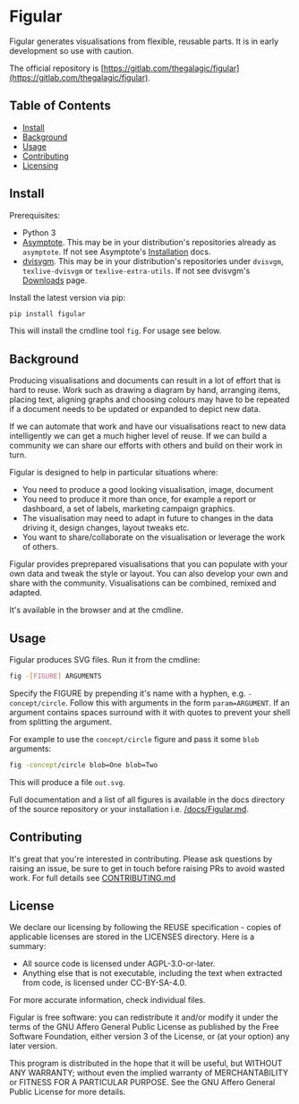 <!--
SPDX-FileCopyrightText: 2021 Galagic Limited, et. al. <https://galagic.com>

SPDX-License-Identifier: CC-BY-SA-4.0

figular generates visualisations from flexible, reusable parts

For full copyright information see the AUTHORS file at the top-level
directory of this distribution or at
[AUTHORS](https://gitlab.com/thegalagic/figular/AUTHORS.md)

This work is licensed under the Creative Commons Attribution 4.0 International
License. You should have received a copy of the license along with this work.
If not, visit http://creativecommons.org/licenses/by/4.0/ or send a letter to
Creative Commons, PO Box 1866, Mountain View, CA 94042, USA.
-->

# Figular

Figular generates visualisations from flexible, reusable parts. It is in early
development so use with caution.

The official repository is [https://gitlab.com/thegalagic/figular](https://gitlab.com/thegalagic/figular).

## Table of Contents

<!--
* [Security](#security)
-->

* [Install](#install)
* [Background](#background)
* [Usage](#usage)
* [Contributing](#contributing)
* [Licensing](#licensing)

## Install

Prerequisites:

* Python 3
* [Asymptote](https://asymptote.sourceforge.io/). This may be in your
  distribution's repositories already as `asymptote`. If not see Asymptote's
  [Installation](https://asymptote.sourceforge.io/doc/Installation.html) docs.
* [dvisvgm](https://dvisvgm.de/). This may be in your distribution's
  repositories under `dvisvgm`, `texlive-dvisvgm` or `texlive-extra-utils`. If
  not see dvisvgm's [Downloads](https://dvisvgm.de/Downloads/) page.

Install the latest version via pip:

```bash
pip install figular
```

This will install the cmdline tool `fig`. For usage see below.

## Background

Producing visualisations and documents can result in a lot of effort that is
hard to reuse. Work such as drawing a diagram by hand, arranging items, placing
text, aligning graphs and choosing colours may have to be repeated if a document
needs to be updated or expanded to depict new data.

If we can automate that work and have our visualisations react to new data
intelligently we can get a much higher level of reuse. If we can build a
community we can share our efforts with others and build on their
work in turn.

Figular is designed to help in particular situations where:

* You need to produce a good looking visualisation, image, document
* You need to produce it more than once, for example a report or dashboard, a
  set of labels, marketing campaign graphics.
* The visualisation may need to adapt in future to changes in the data driving
  it, design changes, layout tweaks etc.
* You want to share/collaborate on the visualisation or leverage the work of
  others.

Figular provides preprepared visualisations that you can populate with your own
data and tweak the style or layout. You can also develop your own and share with
the community. Visualisations can be combined, remixed and adapted.

It's available in the browser and at the cmdline.

## Usage

Figular produces SVG files. Run it from the cmdline:

```bash
fig -[FIGURE] ARGUMENTS
```

Specify the FIGURE by prepending it's name with a hyphen, e.g.
`-concept/circle`. Follow this with arguments in the form `param=ARGUMENT`. If
an argument contains spaces surround with it with quotes to prevent your shell
from splitting the argument.

For example to use the `concept/circle` figure and pass it some `blob` arguments:

```bash
fig -concept/circle blob=One blob=Two
```

This will produce a file `out.svg`.

Full documentation and a list of all figures is available in the docs directory
of the source repository or your installation i.e. [/docs/Figular.md](/docs/Figular.md).

## Contributing

It's great that you're interested in contributing. Please ask questions by
raising an issue, be sure to get in touch before raising PRs to avoid wasted
work. For full details see [CONTRIBUTING.md](CONTRIBUTING.md)

## License

We declare our licensing by following the REUSE specification - copies of
applicable licenses are stored in the LICENSES directory. Here is a summary:

* All source code is licensed under AGPL-3.0-or-later.
* Anything else that is not executable, including the text when extracted from
  code, is licensed under CC-BY-SA-4.0.

For more accurate information, check individual files.

Figular is free software: you can redistribute it and/or modify it under the
terms of the GNU Affero General Public License as published by the Free Software
Foundation, either version 3 of the License, or (at your option) any later
version.

This program is distributed in the hope that it will be useful, but WITHOUT ANY
WARRANTY; without even the implied warranty of MERCHANTABILITY or FITNESS FOR A
PARTICULAR PURPOSE. See the GNU Affero General Public License for more details.
